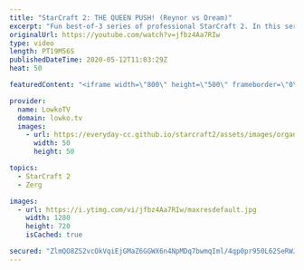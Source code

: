 ```yaml
---
title: "StarCraft 2: THE QUEEN PUSH! (Reynor vs Dream)"
excerpt: "Fun best-of-3 series of professional StarCraft 2. In this series of games between Reynor and Dream, we see both players going for a variety of build orders. Dream decides to focus his attention on Hellbat pushes and Battlecruisers, Reynor goes for Roaches, Ravagers and the Queen march.  Get more videos"
originalUrl: https://youtube.com/watch?v=jfbz4Aa7RIw
type: video
length: PT19M56S
publishedDateTime: 2020-05-12T11:03:29Z
heat: 50

featuredContent: "<iframe width=\"800\" height=\"500\" frameborder=\"0\" src=\"https://www.youtube.com/embed/jfbz4Aa7RIw\" allow=\"accelerometer; autoplay; encrypted-media; gyroscope; picture-in-picture\" allowfullscreen></iframe>"

provider:
  name: LowkoTV
  domain: lowko.tv
  images:
    - url: https://everyday-cc.github.io/starcraft2/assets/images/organizations/lowko.tv-50x50.jpg
      width: 50
      height: 50

topics:
  - StarCraft 2
  - Zerg

images:
  - url: https://i.ytimg.com/vi/jfbz4Aa7RIw/maxresdefault.jpg
    width: 1280
    height: 720
    isCached: true

secured: "ZlmQO8ZS2vcOkVqiEjGMaZ6GGWX6n4NpMDq7bwmqIml/4qp0pr950L62SeRWJOY721nEKi0LVbWERUa8lfK4t/gphJYAsti5fnMe3xGtvFy0MZPHKcwAtBj7BjI1m3LDpDdEcxzKgn0B0KDXcFS/Lzq03dGP7mFOVkqbJ/pY+4dLhwIP3Y/hXZaZpfUlEFg5Xq+jzNQzeEaUXiQM/+4GUSCpUmrEURuhswHzhHAjAvS41vv5WgQV+0PVJhDPuXRMgOfgvc9clA5fTNqh7272hRkaLWMEyiUepnEDiFIizacoUzPcJ2cVwZqeop2Ckl1x93AW9jX56Ht+iRSg4V6TmtgWSJaLRWqlv+8tnMul4+oPin66IIyie86suvNY53QwJcrG0zMoE/vp8QMNnKNfmOyXXDgMvXgpaMAzPtNRQxu8G8gApM1L1zV0Rbhw0IcT;zFhHXhmSSbMvUSc3uqN4+Q=="
---
```


